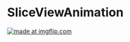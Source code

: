 # SliceViewAnimation

<a href="https://imgflip.com/gif/271o50"><img src="https://i.imgflip.com/271o50.gif" title="made at imgflip.com"/></a>
